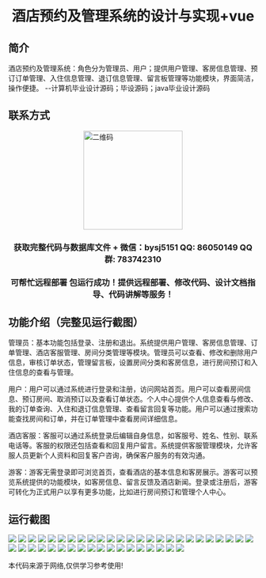 <p><h1 align="center">酒店预约及管理系统的设计与实现+vue</h1></p>

## 简介
酒店预约及管理系统：角色分为管理员、用户；提供用户管理、客房信息管理、预订订单管理、入住信息管理、退订信息管理、留言板管理等功能模块，界面简洁，操作便捷。    --计算机毕业设计源码；毕设源码；java毕业设计源码


## 联系方式
<img src="https://bs-1329754181.cos.ap-shanghai.myqcloud.com/wx.jpg" alt="二维码" style="display: block; margin: 0 auto;" width="200px">
<p><h3 align="center">获取完整代码与数据库文件 + 微信：bysj5151 QQ: 86050149 QQ群: 783742310</h3></p>
<p><h3 align="center">可帮忙远程部署 包运行成功！提供远程部署、修改代码、设计文档指导、代码讲解等服务！</h3></p>

## 功能介绍（完整见运行截图）
管理员：基本功能包括登录、注册和退出。系统提供用户管理、客房信息管理、订单管理、酒店客服管理、房间分类管理等模块。管理员可以查看、修改和删除用户信息，审核订单状态，管理留言板，设置房间分类和客房信息，进行房间预订和入住信息的查看与管理。

用户：用户可以通过系统进行登录和注册，访问网站首页。用户可以查看房间信息、预订房间、取消预订以及查看订单状态。个人中心提供个人信息查看与修改、我的订单查询、入住和退订信息管理、查看留言回复等功能。用户可以通过搜索功能查找房间和订单，并在订单管理中查看房间详细信息。

酒店客服：客服可以通过系统登录后编辑自身信息，如客服号、姓名、性别、联系电话等。客服的权限还包括查看和回复用户留言。系统提供客服管理模块，允许客服人员更新个人资料和回复客户咨询，确保客户服务的有效沟通。

游客：游客无需登录即可浏览首页，查看酒店的基本信息和客房展示。游客可以预览系统提供的功能模块，如客房信息、留言反馈及酒店新闻。登录或注册后，游客可转化为正式用户以享有更多功能，比如进行房间预订和管理个人中心。


## 运行截图
![](https://bs-1329754181.cos.ap-shanghai.myqcloud.com/ssm/HotelReservationManagementSystem/img/001.jpg)
![](https://bs-1329754181.cos.ap-shanghai.myqcloud.com/ssm/HotelReservationManagementSystem/img/002.jpg)
![](https://bs-1329754181.cos.ap-shanghai.myqcloud.com/ssm/HotelReservationManagementSystem/img/003.jpg)
![](https://bs-1329754181.cos.ap-shanghai.myqcloud.com/ssm/HotelReservationManagementSystem/img/004.jpg)
![](https://bs-1329754181.cos.ap-shanghai.myqcloud.com/ssm/HotelReservationManagementSystem/img/005.jpg)
![](https://bs-1329754181.cos.ap-shanghai.myqcloud.com/ssm/HotelReservationManagementSystem/img/006.jpg)
![](https://bs-1329754181.cos.ap-shanghai.myqcloud.com/ssm/HotelReservationManagementSystem/img/007.jpg)
![](https://bs-1329754181.cos.ap-shanghai.myqcloud.com/ssm/HotelReservationManagementSystem/img/008.jpg)
![](https://bs-1329754181.cos.ap-shanghai.myqcloud.com/ssm/HotelReservationManagementSystem/img/009.jpg)
![](https://bs-1329754181.cos.ap-shanghai.myqcloud.com/ssm/HotelReservationManagementSystem/img/010.jpg)
![](https://bs-1329754181.cos.ap-shanghai.myqcloud.com/ssm/HotelReservationManagementSystem/img/011.jpg)
![](https://bs-1329754181.cos.ap-shanghai.myqcloud.com/ssm/HotelReservationManagementSystem/img/012.jpg)
![](https://bs-1329754181.cos.ap-shanghai.myqcloud.com/ssm/HotelReservationManagementSystem/img/013.jpg)
![](https://bs-1329754181.cos.ap-shanghai.myqcloud.com/ssm/HotelReservationManagementSystem/img/014.jpg)
![](https://bs-1329754181.cos.ap-shanghai.myqcloud.com/ssm/HotelReservationManagementSystem/img/015.jpg)
![](https://bs-1329754181.cos.ap-shanghai.myqcloud.com/ssm/HotelReservationManagementSystem/img/016.jpg)
![](https://bs-1329754181.cos.ap-shanghai.myqcloud.com/ssm/HotelReservationManagementSystem/img/017.jpg)
![](https://bs-1329754181.cos.ap-shanghai.myqcloud.com/ssm/HotelReservationManagementSystem/img/018.jpg)
![](https://bs-1329754181.cos.ap-shanghai.myqcloud.com/ssm/HotelReservationManagementSystem/img/019.jpg)
![](https://bs-1329754181.cos.ap-shanghai.myqcloud.com/ssm/HotelReservationManagementSystem/img/020.jpg)
![](https://bs-1329754181.cos.ap-shanghai.myqcloud.com/ssm/HotelReservationManagementSystem/img/021.jpg)
![](https://bs-1329754181.cos.ap-shanghai.myqcloud.com/ssm/HotelReservationManagementSystem/img/022.jpg)
![](https://bs-1329754181.cos.ap-shanghai.myqcloud.com/ssm/HotelReservationManagementSystem/img/023.jpg)
![](https://bs-1329754181.cos.ap-shanghai.myqcloud.com/ssm/HotelReservationManagementSystem/img/024.jpg)
![](https://bs-1329754181.cos.ap-shanghai.myqcloud.com/ssm/HotelReservationManagementSystem/img/025.jpg)
![](https://bs-1329754181.cos.ap-shanghai.myqcloud.com/ssm/HotelReservationManagementSystem/img/026.jpg)
![](https://bs-1329754181.cos.ap-shanghai.myqcloud.com/ssm/HotelReservationManagementSystem/img/027.jpg)
![](https://bs-1329754181.cos.ap-shanghai.myqcloud.com/ssm/HotelReservationManagementSystem/img/028.jpg)
![](https://bs-1329754181.cos.ap-shanghai.myqcloud.com/ssm/HotelReservationManagementSystem/img/029.jpg)
![](https://bs-1329754181.cos.ap-shanghai.myqcloud.com/ssm/HotelReservationManagementSystem/img/030.jpg)
![](https://bs-1329754181.cos.ap-shanghai.myqcloud.com/ssm/HotelReservationManagementSystem/img/031.jpg)
![](https://bs-1329754181.cos.ap-shanghai.myqcloud.com/ssm/HotelReservationManagementSystem/img/032.jpg)
![](https://bs-1329754181.cos.ap-shanghai.myqcloud.com/ssm/HotelReservationManagementSystem/img/033.jpg)
![](https://bs-1329754181.cos.ap-shanghai.myqcloud.com/ssm/HotelReservationManagementSystem/img/034.jpg)
![](https://bs-1329754181.cos.ap-shanghai.myqcloud.com/ssm/HotelReservationManagementSystem/img/035.jpg)
![](https://bs-1329754181.cos.ap-shanghai.myqcloud.com/ssm/HotelReservationManagementSystem/img/036.jpg)
![](https://bs-1329754181.cos.ap-shanghai.myqcloud.com/ssm/HotelReservationManagementSystem/img/037.jpg)
![](https://bs-1329754181.cos.ap-shanghai.myqcloud.com/ssm/HotelReservationManagementSystem/img/038.jpg)
![](https://bs-1329754181.cos.ap-shanghai.myqcloud.com/ssm/HotelReservationManagementSystem/img/039.jpg)
![](https://bs-1329754181.cos.ap-shanghai.myqcloud.com/ssm/HotelReservationManagementSystem/img/040.jpg)
![](https://bs-1329754181.cos.ap-shanghai.myqcloud.com/ssm/HotelReservationManagementSystem/img/041.jpg)
![](https://bs-1329754181.cos.ap-shanghai.myqcloud.com/ssm/HotelReservationManagementSystem/img/042.jpg)
![](https://bs-1329754181.cos.ap-shanghai.myqcloud.com/ssm/HotelReservationManagementSystem/img/043.jpg)

<p>本代码来源于网络,仅供学习参考使用!</p>
